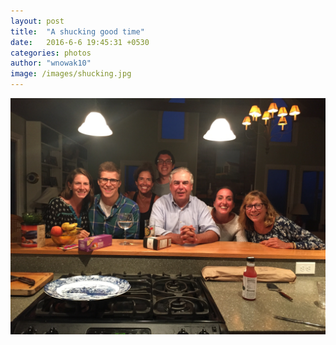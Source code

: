 ```yaml
---
layout: post
title:  "A shucking good time"
date:   2016-6-6 19:45:31 +0530
categories: photos
author: "wnowak10"
image: /images/shucking.jpg
---
```




<a>
	<img src="/images/shucking.jpg" alt="Drawing" style="width: 960; height: 720"/>
</a>